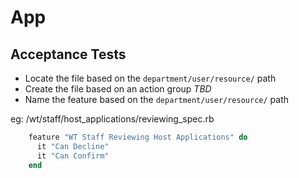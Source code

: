 # App

## Acceptance Tests

  * Locate the file based on the `department/user/resource/` path
  * Create the file based on an action group *TBD*
  * Name the feature based on the `department/user/resource/` path
  
  
eg:  /wt/staff/host_applications/reviewing_spec.rb

```ruby
    feature "WT Staff Reviewing Host Applications" do
      it "Can Decline"
      it "Can Confirm"
    end
```
